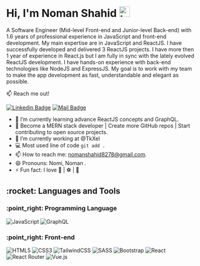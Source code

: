 <h1>Hi, I'm Noman Shahid <img src="https://user-images.githubusercontent.com/1303154/88677602-1635ba80-d120-11ea-84d8-d263ba5fc3c0.gif" width="28px" alt="hi"></h1>

A Software Engineer (Mid-level Front-end and Junior-level Back-end) with 1.6 years of professional experience in JavaScript and front-end development. My main expertise are in JavaScript and ReactJS. I have successfully developed and delivered 3 ReactJS projects. I have more then 1 year of experience in React.js but I am fully in sync with the lately evolved ReactJS development. I have hands-on experience with back-end technologies like NodeJS and ExpressJS. My goal is to work with my team to make the app development as fast, understandable and elegant as possible.


:mailbox: Reach me out!

[![Linkedin Badge](https://img.shields.io/badge/-Islem-0e76a8?style=flat&labelColor=0e76a8&logo=linkedin&logoColor=white)](https://www.linkedin.com/in/noman-shahid-2b475a130/) [![Mail Badge](https://img.shields.io/badge/-islempenywis-c0392b?style=flat&labelColor=c0392b&logo=gmail&logoColor=white)](mailto:nomanshahid8278@gmail.com)

- 🌱 I’m currently learning advance ReactJS concepts and GraphQL.
- :goal_net:	Become a MERN stack developer | Create more GitHub repos | Start contributing to open source projects.
- 🔭 I’m currently working at @TkXel
- :computer: Most used line of code `git add .`
- 📫 How to reach me: nomanshahid8278@gmail.com.
- 😄 Pronouns: Nomi, Noman .
- ⚡ Fun fact: I love  :cricket_game:	| :soccer: | :movie_camera:	



<h2>:rocket: Languages and Tools</h2>

<h3>:point_right:  Programming Language</h3>

![JavaScript](https://img.shields.io/badge/javascript-%23323330.svg?style=for-the-badge&logo=javascript&logoColor=%23F7DF1E) ![GraphQL](https://img.shields.io/badge/-GraphQL-E10098?style=for-the-badge&logo=graphql&logoColor=white)

<h3>:point_right:  Front-end</h3>

![HTML5](https://img.shields.io/badge/html5-%23E34F26.svg?style=for-the-badge&logo=html5&logoColor=white) ![CSS3](https://img.shields.io/badge/css3-%231572B6.svg?style=for-the-badge&logo=css3&logoColor=white) ![TailwindCSS](https://img.shields.io/badge/tailwindcss-%2338B2AC.svg?style=for-the-badge&logo=tailwind-css&logoColor=white) ![SASS](https://img.shields.io/badge/SASS-hotpink.svg?style=for-the-badge&logo=SASS&logoColor=white) ![Bootstrap](https://img.shields.io/badge/bootstrap-%23563D7C.svg?style=for-the-badge&logo=bootstrap&logoColor=white) ![React](https://img.shields.io/badge/react-%2320232a.svg?style=for-the-badge&logo=react&logoColor=%2361DAFB) ![React Router](https://img.shields.io/badge/React_Router-CA4245?style=for-the-badge&logo=react-router&logoColor=white) ![Vue.js](https://img.shields.io/badge/vuejs-%2335495e.svg?style=for-the-badge&logo=vuedotjs&logoColor=%234FC08D) 
